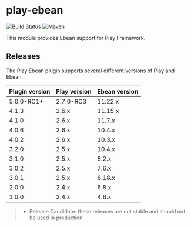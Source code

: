 # play-ebean

[![Build Status](https://travis-ci.org/playframework/play-ebean.svg?branch=master)](https://travis-ci.org/playframework/play-ebean) [![Maven](https://img.shields.io/maven-central/v/com.typesafe.play/play-ebean_2.12.svg)](http://mvnrepository.com/artifact/com.typesafe.play/play-ebean_2.12)

This module provides Ebean support for Play Framework.

## Releases

The Play Ebean plugin supports several different versions of Play and Ebean.

| Plugin version | Play version | Ebean version |
|----------------|--------------|---------------|
| 5.0.0-RC1*     | 2.7.0-RC3    | 11.22.x       |
| 4.1.3          | 2.6.x        | 11.15.x       |
| 4.1.0          | 2.6.x        | 11.7.x        |
| 4.0.6          | 2.6.x        | 10.4.x        |
| 4.0.2          | 2.6.x        | 10.3.x        |
| 3.2.0          | 2.5.x        | 10.4.x        |
| 3.1.0          | 2.5.x        | 8.2.x         |
| 3.0.2          | 2.5.x        | 7.6.x         |
| 3.0.1          | 2.5.x        | 6.18.x        |
| 2.0.0          | 2.4.x        | 6.8.x         |
| 1.0.0          | 2.4.x        | 4.6.x         |

> * Release Candidate: these releases are not stable and should not be used in production.
